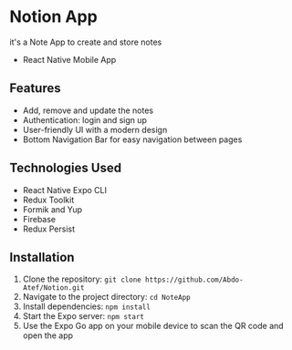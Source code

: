 # Notion App

it's a Note App to create and store notes
- React Native Mobile App

## Features

- Add, remove and update the notes
- Authentication: login and sign up
- User-friendly UI with a modern design
- Bottom Navigation Bar for easy navigation between pages

## Technologies Used

- React Native Expo CLI
- Redux Toolkit
- Formik and Yup
- Firebase
- Redux Persist

## Installation

1. Clone the repository: `git clone https://github.com/Abdo-Atef/Notion.git`
2. Navigate to the project directory: `cd NoteApp`
3. Install dependencies: `npm install`
4. Start the Expo server: `npm start`
5. Use the Expo Go app on your mobile device to scan the QR code and open the app

